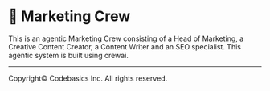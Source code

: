# 🗽 Marketing Crew

This is an agentic Marketing Crew consisting of a Head of Marketing, a Creative Content Creator, a Content Writer and an SEO specialist. This agentic system is built using crewai.


---
Copyright©️ Codebasics Inc. All rights reserved.